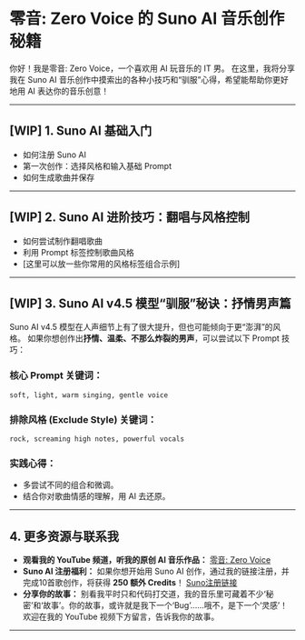 # 零音: Zero Voice 的 Suno AI 音乐创作秘籍

你好！我是零音: Zero Voice，一个喜欢用 AI 玩音乐的 IT 男。
在这里，我将分享我在 Suno AI 音乐创作中摸索出的各种小技巧和“驯服”心得，希望能帮助你更好地用 AI 表达你的音乐创意！

---

## [WIP] 1. Suno AI 基础入门

* 如何注册 Suno AI
* 第一次创作：选择风格和输入基础 Prompt
* 如何生成歌曲并保存

---

## [WIP] 2. Suno AI 进阶技巧：翻唱与风格控制

* 如何尝试制作翻唱歌曲
* 利用 Prompt 标签控制歌曲风格
* [这里可以放一些你常用的风格标签组合示例]

---

## [WIP] 3. Suno AI v4.5 模型“驯服”秘诀：抒情男声篇

Suno AI v4.5 模型在人声细节上有了很大提升，但也可能倾向于更“澎湃”的风格。
如果你想创作出**抒情、温柔、不那么炸裂的男声**，可以尝试以下 Prompt 技巧：

### 核心 Prompt 关键词：
```
soft, light, warm singing, gentle voice
```
### 排除风格 (Exclude Style) 关键词：
```
rock, screaming high notes, powerful vocals
```
### 实践心得：
* 多尝试不同的组合和微调。
* 结合你对歌曲情感的理解，用 AI 去还原。

---

## 4. 更多资源与联系我

* **观看我的 YouTube 频道，听我的原创 AI 音乐作品：** [零音: Zero Voice](https://www.youtube.com/@zerovoice112)
* **Suno AI 注册福利：** 如果你想开始用 Suno AI 创作，通过我的链接注册，并完成10首歌创作，将获得 **250 额外 Credits**！
    [Suno注册链接](https://suno.com/invite/@whitecheese)
* **分享你的故事：** 别看我平时只和代码打交道，我的音乐里可藏着不少‘秘密’和‘故事’。你的故事，或许就是我下一个‘Bug’……哦不，是下一个‘灵感’！欢迎在我的 YouTube 视频下方留言，告诉我你的故事。

---
